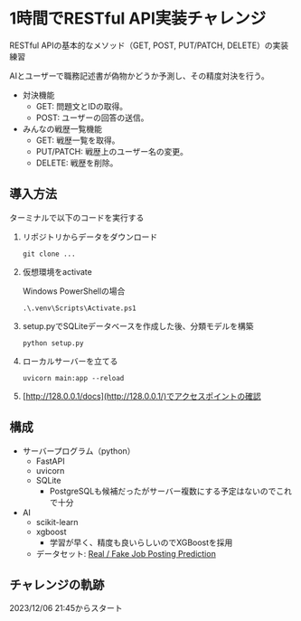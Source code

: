 # 1時間でRESTful API実装チャレンジ
RESTful APIの基本的なメソッド（GET, POST, PUT/PATCH, DELETE）の実装練習

AIとユーザーで職務記述書が偽物かどうか予測し、その精度対決を行う。
- 対決機能
  - GET: 問題文とIDの取得。
  - POST: ユーザーの回答の送信。
- みんなの戦歴一覧機能
  - GET: 戦歴一覧を取得。
  - PUT/PATCH: 戦歴上のユーザー名の変更。
  - DELETE: 戦歴を削除。

## 導入方法
ターミナルで以下のコードを実行する
1. リポジトリからデータをダウンロード
    ```terminal
    git clone ...
    ```
2. 仮想環境をactivate

    Windows PowerShellの場合
    ```terminal
    .\.venv\Scripts\Activate.ps1
    ```
3. setup.pyでSQLiteデータベースを作成した後、分類モデルを構築
    ```
    python setup.py
    ```
4. ローカルサーバーを立てる
    ```terminal
    uvicorn main:app --reload
    ```
5. [http://128.0.0.1/docs](http://128.0.0.1/)でアクセスポイントの確認

## 構成
- サーバープログラム（python）
  - FastAPI
  - uvicorn
  - SQLite
    - PostgreSQLも候補だったがサーバー複数にする予定はないのでこれで十分
- AI
  - scikit-learn
  - xgboost
    - 学習が早く、精度も良いらしいのでXGBoostを採用
  - データセット: [Real / Fake Job Posting Prediction](https://www.kaggle.com/datasets/shivamb/real-or-fake-fake-jobposting-prediction)

## チャレンジの軌跡
2023/12/06 21:45からスタート
